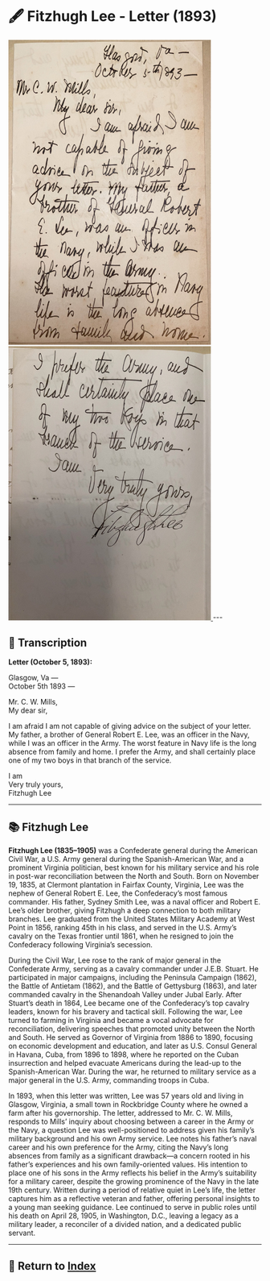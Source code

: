 # 🖋️ Fitzhugh Lee - Letter (1893)

<a href="../assets/Fitzhugh_Lee_Letter_1.jpg" target="_blank">
  <img src="../assets/Fitzhugh_Lee_Letter_1.jpg" alt="Fitzhugh Lee Letter" style="max-width: 80%; height: auto;"/>
</a>
<a href="../assets/Fitzhugh_Lee_Letter_2.jpg" target="_blank">
  <img src="../assets/Fitzhugh_Lee_Letter_2.jpg" alt="Fitzhugh Lee Letter" style="max-width: 80%; height: auto;"/>
</a>
---

## 📜 Transcription

**Letter (October 5, 1893):**  

Glasgow, Va —  
October 5th 1893 —  

Mr. C. W. Mills,  
My dear sir,  

I am afraid I am not capable of giving advice on the subject of your letter. My father, a brother of General Robert E. Lee, was an officer in the Navy, while I was an officer in the Army. The worst feature in Navy life is the long absence from family and home. I prefer the Army, and shall certainly place one of my two boys in that branch of the service.  

I am  
Very truly yours,  
Fitzhugh Lee  

---

## 📚 Fitzhugh Lee

**Fitzhugh Lee (1835–1905)** was a Confederate general during the American Civil War, a U.S. Army general during the Spanish-American War, and a prominent Virginia politician, best known for his military service and his role in post-war reconciliation between the North and South. Born on November 19, 1835, at Clermont plantation in Fairfax County, Virginia, Lee was the nephew of General Robert E. Lee, the Confederacy’s most famous commander. His father, Sydney Smith Lee, was a naval officer and Robert E. Lee’s older brother, giving Fitzhugh a deep connection to both military branches. Lee graduated from the United States Military Academy at West Point in 1856, ranking 45th in his class, and served in the U.S. Army’s cavalry on the Texas frontier until 1861, when he resigned to join the Confederacy following Virginia’s secession.

During the Civil War, Lee rose to the rank of major general in the Confederate Army, serving as a cavalry commander under J.E.B. Stuart. He participated in major campaigns, including the Peninsula Campaign (1862), the Battle of Antietam (1862), and the Battle of Gettysburg (1863), and later commanded cavalry in the Shenandoah Valley under Jubal Early. After Stuart’s death in 1864, Lee became one of the Confederacy’s top cavalry leaders, known for his bravery and tactical skill. Following the war, Lee turned to farming in Virginia and became a vocal advocate for reconciliation, delivering speeches that promoted unity between the North and South. He served as Governor of Virginia from 1886 to 1890, focusing on economic development and education, and later as U.S. Consul General in Havana, Cuba, from 1896 to 1898, where he reported on the Cuban insurrection and helped evacuate Americans during the lead-up to the Spanish-American War. During the war, he returned to military service as a major general in the U.S. Army, commanding troops in Cuba.

In 1893, when this letter was written, Lee was 57 years old and living in Glasgow, Virginia, a small town in Rockbridge County where he owned a farm after his governorship. The letter, addressed to Mr. C. W. Mills, responds to Mills’ inquiry about choosing between a career in the Army or the Navy, a question Lee was well-positioned to address given his family’s military background and his own Army service. Lee notes his father’s naval career and his own preference for the Army, citing the Navy’s long absences from family as a significant drawback—a concern rooted in his father’s experiences and his own family-oriented values. His intention to place one of his sons in the Army reflects his belief in the Army’s suitability for a military career, despite the growing prominence of the Navy in the late 19th century. Written during a period of relative quiet in Lee’s life, the letter captures him as a reflective veteran and father, offering personal insights to a young man seeking guidance. Lee continued to serve in public roles until his death on April 28, 1905, in Washington, D.C., leaving a legacy as a military leader, a reconciler of a divided nation, and a dedicated public servant.

---

## 🔗 Return to [Index](index.md)